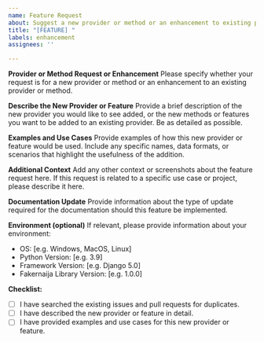 ```yaml
---
name: Feature Request
about: Suggest a new provider or method or an enhancement to existing providers or methods
title: "[FEATURE] "
labels: enhancement
assignees: ''

---
```


**Provider or Method Request or Enhancement**
Please specify whether your request is for a new provider or method or an enhancement to an existing provider or method.

**Describe the New Provider or Feature**
Provide a brief description of the new provider you would like to see added, or the new methods or features you want to be added to an existing provider. Be as detailed as possible.

**Examples and Use Cases**
Provide examples of how this new provider or feature would be used. Include any specific names, data formats, or scenarios that highlight the usefulness of the addition.

**Additional Context**
Add any other context or screenshots about the feature request here. If this request is related to a specific use case or project, please describe it here.

**Documentation Update**
Provide information about the type of update required for the documentation should this feature be implemented.

**Environment (optional)**
If relevant, please provide information about your environment:

- OS: [e.g. Windows, MacOS, Linux]
- Python Version: [e.g. 3.9]
- Framework Version: [e.g. Django 5.0]
- Fakernaija Library Version: [e.g. 1.0.0]

**Checklist:**

- [ ] I have searched the existing issues and pull requests for duplicates.
- [ ] I have described the new provider or feature in detail.
- [ ] I have provided examples and use cases for this new provider or feature.
